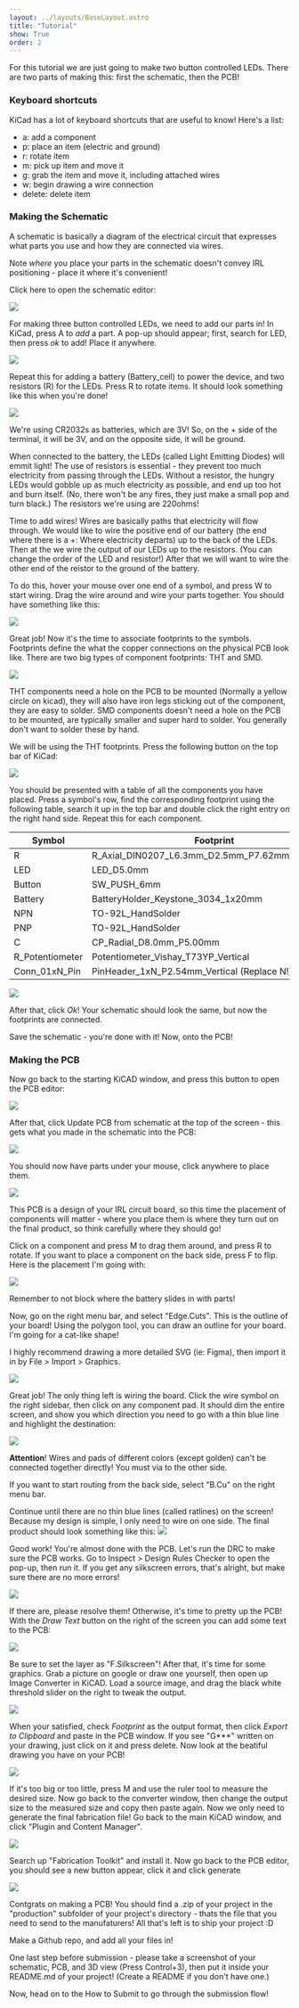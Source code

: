 ```yaml
---
layout: ../layouts/BaseLayout.astro
title: "Tutorial"
show: True
order: 2
---
```


For this tutorial we are just going to make two button controlled LEDs. There are two parts of making this: first the schematic, then the PCB!

### Keyboard shortcuts

KiCad has a lot of keyboard shortcuts that are useful to know! Here's a list:
- a: add a component
- p: place an item (electric and ground)
- r: rotate item
- m: pick up item and move it
- g: grab the item and move it, including attached wires
- w: begin drawing a wire connection
- delete: delete item

### Making the Schematic

A schematic is basically a diagram of the electrical circuit that expresses what parts you use and how they are connected via wires.

Note _where_ you place your parts in the schematic doesn't convey IRL positioning - place it where it's convenient! 

Click here to open the schematic editor:

![](/tutorial/sch1.png)

For making three button controlled LEDs, we need to add our parts in! In KiCad, press A to _add_ a part. A pop-up should appear; first, search for LED, then press _ok_ to add! Place it anywhere.

![](/tutorial/sch2.png)

Repeat this for adding a battery (Battery_cell) to power the device, and two resistors (R) for the LEDs. Press R to rotate items. It should look something like this when you're done!

![](/tutorial/sch3.png)

We're using CR2032s as batteries, which are 3V! So, on the + side of the terminal, it will be 3V, and on the opposite side, it will be ground. 

When connected to the battery, the LEDs (called Light Emitting Diodes) will emmit light! The use of resistors is essential - they prevent too much electricity from passing through the LEDs. Without a resistor, the hungry LEDs would gobble up as much electricity as possible, and end up too hot and burn itself. (No, there won't be any fires, they just make a small pop and turn black.) The resistors we're using are 220ohms! 

Time to add wires! Wires are basically paths that electricity will flow through. We would like to wire the positive end of our battery (the end where there is a +: Where electricity departs) up to the back of the LEDs. Then at the we wire the output of our LEDs up to the resistors. (You can change the order of the LED and resistor!) After that we will want to wire the other end of the reistor to the ground of the battery.

To do this, hover your mouse over one end of a symbol, and press W to start wiring. Drag the wire around and wire your parts together. You should have something like this:

![](/tutorial/sch4.png)

Great job! Now it's the time to associate footprints to the symbols. Footprints define the what the copper connections on the physical PCB look like. There are two big types of component footprints: THT and SMD.

![](/tutorial/tht-vs-smd.png)

THT components need a hole on the PCB to be mounted (Normally a yellow circle on kicad), they will also have iron legs sticking out of the component, they are easy to solder. SMD components doesn't need a hole on the PCB to be mounted, are typically smaller and super hard to solder. You generally don't want to solder these by hand.

We will be using the THT footprints. Press the following button on the top bar of KiCad:

![](/tutorial/sch5.png)

You should be presented with a table of all the components you have placed. Press a symbol's row, find the corresponding footprint using the following table, search it up in the top bar and double click the right entry on the right hand side. Repeat this for each component.

| Symbol | Footprint |
| ------ | --------- |
| R | R_Axial_DIN0207_L6.3mm_D2.5mm_P7.62mm_Horizontal |
| LED | LED_D5.0mm |
| Button | SW_PUSH_6mm |
| Battery | BatteryHolder_Keystone_3034_1x20mm |
| NPN | TO-92L_HandSolder |
| PNP | TO-92L_HandSolder |
| C | CP_Radial_D8.0mm_P5.00mm |
| R_Potentiometer | Potentiometer_Vishay_T73YP_Vertical |
| Conn_01xN_Pin | PinHeader_1xN_P2.54mm_Vertical (Replace N!) |

![](/tutorial/sch6.png)

After that, click _Ok_! Your schematic should look the same, but now the footprints are connected.

Save the schematic - you're done with it! Now, onto the PCB!

### Making the PCB

Now go back to the starting KiCAD window, and press this button to open the PCB editor:

![](/tutorial/pcb1.png)

After that, click Update PCB from schematic at the top of the screen - this gets what you made in the schematic into the PCB:

![](/tutorial/pcb2.png)

You should now have parts under your mouse, click anywhere to place them.

![](/tutorial/pcb3.png)

This PCB is a design of your IRL circuit board, so this time the placement of components will matter - where you place them is where they turn out on the final product, so think carefully where they should go!

Click on a component and press M to drag them around, and press R to rotate. If you want to place a component on the back side, press F to flip. Here is the placement I'm going with:

![](/tutorial/pcb4.png)

Remember to not block where the battery slides in with parts!

Now, go on the right menu bar, and select "Edge.Cuts". This is the outline of your board! Using the polygon tool, you can draw an outline for your board. I'm going for a cat-like shape!

I highly recommend drawing a more detailed SVG (ie: Figma), then import it in by File > Import > Graphics. 

![](/tutorial/pcb5.png)

Great job! The only thing left is wiring the board. Click the wire symbol on the right sidebar, then click on any component pad. It should dim the entire screen, and show you which direction you need to go with a thin blue line and highlight the destination:

![](/tutorial/pcb6.png)

**Attention**! Wires and pads of different colors (except golden) can't be connected together directly! You must via to the other side.

If you want to start routing from the back side, select "B.Cu" on the right menu bar.

Continue until there are no thin blue lines (called ratlines) on the screen! Because my design is simple, I only need to wire on one side. The final product should look something like this:
![](/tutorial/pcb7.png)

Good work! You're almost done with the PCB. Let's run the DRC to make sure the PCB works. Go to Inspect > Design Rules Checker to open the pop-up, then run it. If you get any silkscreen errors, that's alright, but make sure there are no more errors!

![](/tutorial/pcb8.png)

If there are, please resolve them! Otherwise, it's time to pretty up the PCB! With the _Draw Text_ button on the right of the screen you can add some text to the PCB:

![](/tutorial/add-text.png)

Be sure to set the layer as "F.Silkscreen"! After that, it's time for some graphics. Grab a picture on google or draw one yourself, then open up Image Converter in KiCAD. Load a source image, and drag the black white threshold slider on the right to tweak the output.

![](/tutorial/art.png)

When your satisfied, check _Footprint_ as the output format, then click _Export to Clipboard_ and paste in the PCB window. If you see "G***" written on your drawing, just click on it and press delete. Now look at the beatiful drawing you have on your PCB!

![](/tutorial/silkscreen.png)

If it's too big or too little, press M and use the ruler tool to measure the desired size. Now go back to the converter window, then change the output size to the measured size and copy then paste again. Now we only need to generate the final fabrication file! Go back to the main KiCAD window, and click "Plugin and Content Manager".

![](/tutorial/pcb9.png)

Search up "Fabrication Toolkit" and install it. Now go back to the PCB editor, you should see a new button appear, click it and click generate

![](/tutorial/fabrication-toolkit.png)

Contgrats on making a PCB! You should find a .zip of your project in the "production" subfolder of your project's directory - thats the file that you need to send to the manufaturers! All that's left is to ship your project :D 

Make a Github repo, and add all your files in!

One last step before submission - please take a screenshot of your schematic, PCB, and 3D view (Press Control+3), then put it inside your README.md of your project! (Create a README if you don't have one.)

Now, head on to the How to Submit to go through the submission flow!
